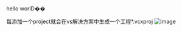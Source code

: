 hello worlD��

每添加一个project就会在vs解决方案中生成一个工程*.vcxproj
![image](https://github.com/xuyakun88/test_git/assets/35051440/ee91a8ef-a03c-499b-99cf-12dfa92ed832)
